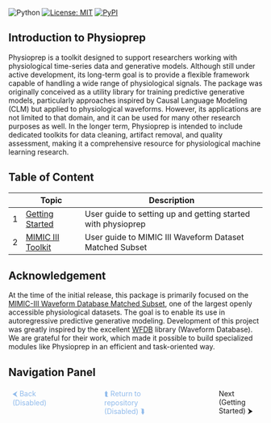 ![Python](https://img.shields.io/badge/python-3.10-2ca02c?style=flat&labelColor=2f2f4f)
[![License: MIT](https://img.shields.io/badge/license-MIT-1f77b4?style=flat&labelColor=2f2f4f)](./LICENSE)
[![PyPI](https://img.shields.io/pypi/v/physioprep?style=flat&labelColor=2f2f4f&color=green)](https://pypi.org/project/physioprep/)

<!-- [![Coverage](https://img.shields.io/codecov/c/github/username/physioprep?style=flat&labelColor=2f2f4f)](https://codecov.io/gh/username/physioprep) -->
<!-- ![Contributions](https://img.shields.io/badge/contributions-Welcome-brightgreen?style=flat&labelColor=2f2f4f) -->
<!-- ![Last Commit](https://img.shields.io/github/last-commit/username/physioprep?style=flat&labelColor=2f2f4f) -->
<!-- ![Stars](https://img.shields.io/github/stars/username/physioprep?style=social) -->

## Introduction to Physioprep
Physioprep is a toolkit designed to support researchers working with physiological time-series data and generative models. Although still under active development, its long-term goal is to provide a flexible framework capable of handling a wide range of physiological signals. The package was originally conceived as a utility library for training predictive generative models, particularly approaches inspired by Causal Language Modeling (CLM) but applied to physiological waveforms. However, its applications are not limited to that domain, and it can be used for many other research purposes as well. In the longer term, Physioprep is intended to include dedicated toolkits for data cleaning, artifact removal, and quality assessment, making it a comprehensive resource for physiological machine learning research.

## Table of Content
|    | Topic                                                  | Description                                                  |
|----|--------------------------------------------------------|--------------------------------------------------------------|
|  1 | [Getting Started](./docs/markdowns/getting_started.md) | User guide to setting up and getting started with physioprep |
|  2 | [MIMIC III Toolkit](./docs/markdowns/mimic_iii_tk.md)  | User guide to MIMIC III Waveform Dataset Matched Subset      |

## Acknowledgement
At the time of the initial release, this package is primarily focused on the [MIMIC-III Waveform Database Matched Subset](https://physionet.org/content/mimic3wdb-matched/1.0/), one of the largest openly accessible physiological datasets. The goal is to enable its use in autoregressive predictive generative modeling. Development of this project was greatly inspired by the excellent [WFDB](https://wfdb.readthedocs.io/en/latest/index.html) library (Waveform Database). We are grateful for their work, which made it possible to build specialized modules like Physioprep in an efficient and task-oriented way.

## Navigation Panel
<div style="display: flex; justify-content: space-between; width: 100%;">
  <a href="/" style="color: #4a90e2; text-decoration: none; padding: 4px 8px; pointer-events: none; opacity: 0.6;">&#x2B9C; Back (Disabled)</a>
  &nbsp;&nbsp;&nbsp;&nbsp;&nbsp;&nbsp;&nbsp;&nbsp;&nbsp;&nbsp;&nbsp;&nbsp;&nbsp;&nbsp;&nbsp;&nbsp;&nbsp;&nbsp;&nbsp;&nbsp;&nbsp;&nbsp;&nbsp;&nbsp;&nbsp;
  <a href="/" style="color: #4a90e2; text-decoration: none; padding: 4px 8px; pointer-events: none; opacity: 0.6;">&#x2BAC; Return to repository (Disabled) &#x2BAF;</a>
  &nbsp;&nbsp;&nbsp;&nbsp;&nbsp;&nbsp;&nbsp;&nbsp;&nbsp;&nbsp;&nbsp;&nbsp;&nbsp;&nbsp;&nbsp;&nbsp;&nbsp;&nbsp;&nbsp;&nbsp;&nbsp;&nbsp;&nbsp;&nbsp;&nbsp;
  <a href="/docs/markdowns/getting_started.md" style="text-decoration: none; padding: 4px 8px;">Next (Getting Started) &#x2B9E;</a>
</div>